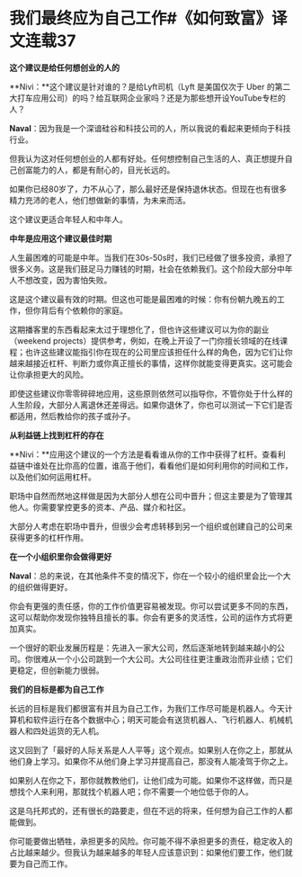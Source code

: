# 我们最终应为自己工作#《如何致富》译文连载37

**这个建议是给任何想创业的人的**

**Nivi：**这个建议是针对谁的？是给Lyft司机（Lyft 是美国仅次于 Uber 的第二大打车应用公司）的吗？给互联网企业家吗？还是为那些想开设YouTube专栏的人？

**Naval**：因为我是一个深谙硅谷和科技公司的人，所以我说的看起来更倾向于科技行业。

但我认为这对任何想创业的人都有好处。任何想控制自己生活的人、真正想提升自己创富能力的人，都是有耐心的，目光长远的。

如果你已经80岁了，力不从心了，那么最好还是保持退休状态。但现在也有很多精力充沛的老人，他们想做新的事情，为未来而活。

这个建议更适合年轻人和中年人。

**中年是应用这个建议最佳时期**

人生最困难的可能是中年。当我们在30s-50s时，我们已经做了很多投资，承担了很多义务。这是我们鼓足马力赚钱的时期，社会在依赖我们。这个阶段大部分中年人不想改变，因为害怕失败。

这是这个建议最有效的时期。但这也可能是最困难的时候：你有份朝九晚五的工作，但你背后有个依赖你的家庭。

这期播客里的东西看起来太过于理想化了，但也许这些建议可以为你的副业（weekend projects）提供参考，例如，在晚上开设了一门你擅长领域的在线课程；也许这些建议能指引你在现在的公司里应该担任什么样的角色，因为它们让你越来越接近杠杆、判断力或你真正擅长的事情，这样你就能变得更真实。这可能会让你承担更大的风险。

即使这些建议你零零碎碎地应用，这些原则依然可以指导你，不管你处于什么样的人生阶段，大部分人离退休还差得远。如果你退休了，你也可以测试一下它们是否都适用，然后教给你的孩子或孙子。

**从利益链上找到杠杆的存在**

**Nivi：**应用这个建议的一个方法是看看谁从你的工作中获得了杠杆。查看利益链中谁处在比你高的位置，谁高于他们，看看他们是如何利用你的时间和工作，以及他们如何运用杠杆。

职场中自然而然地这样做是因为大部分人想在公司中晋升；但这主要是为了管理其他人。你需要掌控更多的资本、产品、媒介和社区。

大部分人考虑在职场中晋升，但很少会考虑转移到另一个组织或创建自己的公司来获得更多的杠杆作用。

**在一个小组织里你会做得更好**

**Naval**：总的来说，在其他条件不变的情况下，你在一个较小的组织里会比一个大的组织做得更好。

你会有更强的责任感，你的工作价值更容易被发现。你可以尝试更多不同的东西，这可以帮助你发现你独特且擅长的事。你会有更多的灵活性，公司的运作方式将更加真实。

一个很好的职业发展历程是：先进入一家大公司，然后逐渐地转到越来越小的公司。你很难从一个小公司跳到一个大公司。大公司往往更注重政治而非业绩；它们更稳定，但创新能力很弱。

**我们的目标是都为自己工作**

长远的目标是我们都很富有并且为自己工作，为我们工作尽可能是机器人。今天计算机和软件运行在各个数据中心；明天可能会有送货机器人、飞行机器人、机械机器人和四处运货的无人机。

这又回到了「最好的人际关系是人人平等」这个观点。如果别人在你之上，那就从他们身上学习。如果你不从他们身上学习并提高自己，那没有人能凌驾于你之上。

如果别人在你之下，那你就教教他们，让他们成为可能。如果你不这样做，而只是想找个人来利用，那就找个机器人吧；你不需要一个地位低于你的人。

这是乌托邦式的，还有很长的路要走，但在不远的将来，任何想为自己工作的人都能做到。

你可能要做出牺牲，承担更多的风险。你可能不得不承担更多的责任，稳定收入的占比越来越少。但我认为越来越多的年轻人应该意识到：如果他们要工作，他们就要为自己而工作。